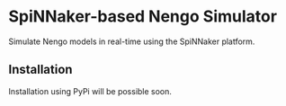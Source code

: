 SpiNNaker-based Nengo Simulator
===============================

Simulate Nengo models in real-time using the SpiNNaker platform.


Installation
------------

Installation using PyPi will be possible soon.
